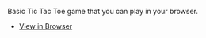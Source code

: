 Basic Tic Tac Toe game that you can play in your browser.

* [View in Browser](https://webop.github.io/tic-tac-toe-game)
